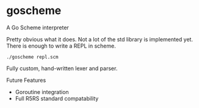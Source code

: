 goscheme
========

A Go Scheme interpreter

Pretty obvious what it does. Not a lot of the std library is implemented yet. There is enough to write a REPL in scheme.

    ./goscheme repl.scm

Fully custom, hand-written lexer and parser.

Future Features

- Goroutine integration
- Full R5RS standard compatability
